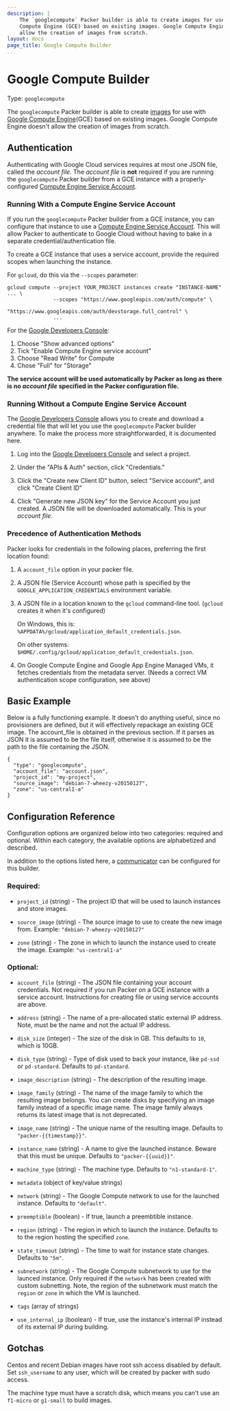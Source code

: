 ```yaml
---
description: |
    The `googlecompute` Packer builder is able to create images for use with Google
    Compute Engine (GCE) based on existing images. Google Compute Engine doesn't
    allow the creation of images from scratch.
layout: docs
page_title: Google Compute Builder
...
```


# Google Compute Builder

Type: `googlecompute`

The `googlecompute` Packer builder is able to create
[images](https://developers.google.com/compute/docs/images) for use with [Google
Compute Engine](https://cloud.google.com/products/compute-engine)(GCE) based on
existing images. Google Compute Engine doesn't allow the creation of images from
scratch.

## Authentication

Authenticating with Google Cloud services requires at most one JSON file, called
the *account file*. The *account file* is **not** required if you are running
the `googlecompute` Packer builder from a GCE instance with a
properly-configured [Compute Engine Service
Account](https://cloud.google.com/compute/docs/authentication).

### Running With a Compute Engine Service Account

If you run the `googlecompute` Packer builder from a GCE instance, you can
configure that instance to use a [Compute Engine Service
Account](https://cloud.google.com/compute/docs/authentication). This will allow
Packer to authenticate to Google Cloud without having to bake in a separate
credential/authentication file.

To create a GCE instance that uses a service account, provide the required
scopes when launching the instance.

For `gcloud`, do this via the `--scopes` parameter:

``` {.sh}
gcloud compute --project YOUR_PROJECT instances create "INSTANCE-NAME" ... \
               --scopes "https://www.googleapis.com/auth/compute" \
                        "https://www.googleapis.com/auth/devstorage.full_control" \
               ...
```

For the [Google Developers Console](https://console.developers.google.com):

1.  Choose "Show advanced options"
2.  Tick "Enable Compute Engine service account"
3.  Choose "Read Write" for Compute
4.  Chose "Full" for "Storage"

**The service account will be used automatically by Packer as long as there is
no *account file* specified in the Packer configuration file.**

### Running Without a Compute Engine Service Account

The [Google Developers Console](https://console.developers.google.com) allows
you to create and download a credential file that will let you use the
`googlecompute` Packer builder anywhere. To make the process more
straightforwarded, it is documented here.

1.  Log into the [Google Developers
    Console](https://console.developers.google.com) and select a project.

2.  Under the "APIs & Auth" section, click "Credentials."

3.  Click the "Create new Client ID" button, select "Service account", and click
    "Create Client ID"

4.  Click "Generate new JSON key" for the Service Account you just created. A
    JSON file will be downloaded automatically. This is your *account file*.

### Precedence of Authentication Methods

Packer looks for credentials in the following places, preferring the first location found:

1.  A `account_file` option in your packer file.

2.  A JSON file (Service Account) whose path is specified by the `GOOGLE_APPLICATION_CREDENTIALS` environment variable.

3.  A JSON file in a location known to the `gcloud` command-line tool. (`gcloud` creates it when it's configured)

    On Windows, this is: `%APPDATA%/gcloud/application_default_credentials.json`.

    On other systems: `$HOME/.config/gcloud/application_default_credentials.json`.

4.  On Google Compute Engine and Google App Engine Managed VMs, it fetches credentials from the metadata server. (Needs a correct VM authentication scope configuration, see above)

## Basic Example

Below is a fully functioning example. It doesn't do anything useful, since no
provisioners are defined, but it will effectively repackage an existing GCE
image. The account_file is obtained in the previous section.  If it parses as
JSON it is assumed to be the file itself, otherwise it is assumed to be
the path to the file containing the JSON.

``` {.javascript}
{
  "type": "googlecompute",
  "account_file": "account.json",
  "project_id": "my-project",
  "source_image": "debian-7-wheezy-v20150127",
  "zone": "us-central1-a"
}
```

## Configuration Reference

Configuration options are organized below into two categories: required and
optional. Within each category, the available options are alphabetized and
described.

In addition to the options listed here, a
[communicator](/docs/templates/communicator.html) can be configured for this
builder.

### Required:

-   `project_id` (string) - The project ID that will be used to launch instances
    and store images.

-   `source_image` (string) - The source image to use to create the new
    image from. Example: `"debian-7-wheezy-v20150127"`

-   `zone` (string) - The zone in which to launch the instance used to create
    the image. Example: `"us-central1-a"`

### Optional:

-   `account_file` (string) - The JSON file containing your account credentials.
    Not required if you run Packer on a GCE instance with a service account.
    Instructions for creating file or using service accounts are above.

-   `address` (string) - The name of a pre-allocated static external IP address.
    Note, must be the name and not the actual IP address.

-   `disk_size` (integer) - The size of the disk in GB. This defaults to `10`,
    which is 10GB.

-   `disk_type` (string) - Type of disk used to back your instance, like `pd-ssd` or `pd-standard`. Defaults to `pd-standard`.

-   `image_description` (string) - The description of the resulting image.

-   `image_family` (string) - The name of the image family to which the resulting image belongs. You can create disks by specifying an image family instead of a specific image name. The image family always returns its latest image that is not deprecated.

-   `image_name` (string) - The unique name of the resulting image. Defaults to
    `"packer-{{timestamp}}"`.

-   `instance_name` (string) - A name to give the launched instance. Beware that
    this must be unique. Defaults to `"packer-{{uuid}}"`.

-   `machine_type` (string) - The machine type. Defaults to `"n1-standard-1"`.

-   `metadata` (object of key/value strings)

-   `network` (string) - The Google Compute network to use for the
    launched instance. Defaults to `"default"`.

-   `preemptible` (boolean) - If true, launch a preembtible instance.

-   `region` (string) - The region in which to launch the instance. Defaults to
    to the region hosting the specified `zone`.

-   `state_timeout` (string) - The time to wait for instance state changes.
    Defaults to `"5m"`.

-   `subnetwork` (string) - The Google Compute subnetwork to use for the launced
     instance. Only required if the `network` has been created with custom
     subnetting.
     Note, the region of the subnetwork must match the `region` or `zone` in
     which the VM is launched.

-   `tags` (array of strings)

-   `use_internal_ip` (boolean) - If true, use the instance's internal IP
    instead of its external IP during building.

## Gotchas

Centos and recent Debian images have root ssh access disabled by default. Set `ssh_username` to
any user, which will be created by packer with sudo access.

The machine type must have a scratch disk, which means you can't use an
`f1-micro` or `g1-small` to build images.
